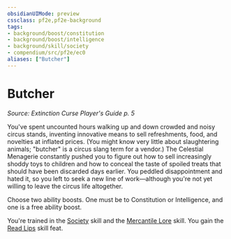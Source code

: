 ```yaml
---
obsidianUIMode: preview
cssclass: pf2e,pf2e-background
tags:
- background/boost/constitution
- background/boost/intelligence
- background/skill/society
- compendium/src/pf2e/ec0
aliases: ["Butcher"]
---
```

# Butcher
*Source: Extinction Curse Player's Guide p. 5*  

You've spent uncounted hours walking up and down crowded and noisy circus stands, inventing innovative means to sell refreshments, food, and novelties at inflated prices. (You might know very little about slaughtering animals; "butcher" is a circus slang term for a vendor.) The Celestial Menagerie constantly pushed you to figure out how to sell increasingly shoddy toys to children and how to conceal the taste of spoiled treats that should have been discarded days earlier. You peddled disappointment and hated it, so you left to seek a new line of work—although you're not yet willing to leave the circus life altogether.

Choose two ability boosts. One must be to Constitution or Intelligence, and one is a free ability boost.

You're trained in the [Society](compendium/skills.md#Society) skill and the [Mercantile Lore](compendium/skills.md#Lore) skill. You gain the [Read Lips](compendium/feats/read-lips.md) skill feat.